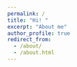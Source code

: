 ```yaml
---
permalink: /
title: "Hi! "
excerpt: "About me"
author_profile: true
redirect_from: 
  - /about/
  - /about.html
---
```

